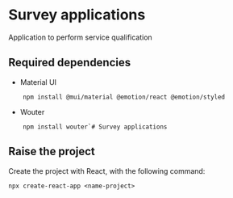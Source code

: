 # Survey applications
Application to perform service qualification
## Required dependencies

- Material UI

```npm
    npm install @mui/material @emotion/react @emotion/styled
```

- Wouter

```npm
    npm install wouter`# Survey applications
```


## Raise the project
Create the project with React, with the following command:

`npx create-react-app <name-project>`